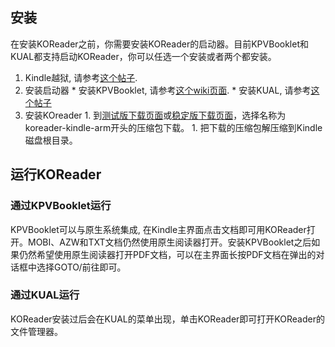 ## 安装
在安装KOReader之前，你需要安装KOReader的启动器。目前KPVBooklet和KUAL都支持启动KOReader，你可以任选一个安装或者两个都安装。

  1. Kindle越狱, 请参考[这个帖子](http://www.mobileread.com/forums/showthread.php?t=198446).
  1. 安装启动器
    * 安装KPVBooklet, 请参考[这个wiki页面](https://github.com/koreader/kpvbooklet/wiki).
    * 安装KUAL, 请参考[这个帖子](http://www.mobileread.com/forums/showthread.php?t=203326)
  1. 安装KOreader
    1. 到[测试版下载页面](https://github.com/koreader/koreader/releases)或[稳定版下载页面](https://github.com/koreader/koreader/releases/tag/v2014.04-stable)，选择名称为koreader-kindle-arm开头的压缩包下载。
    1. 把下载的压缩包解压缩到Kindle磁盘根目录。

## 运行KOReader
### 通过KPVBooklet运行
KPVBooklet可以与原生系统集成, 在Kindle主界面点击文档即可用KOReader打开。MOBI、AZW和TXT文档仍然使用原生阅读器打开。安装KPVBooklet之后如果仍然希望使用原生阅读器打开PDF文档，可以在主界面长按PDF文档在弹出的对话框中选择GOTO/前往即可。
### 通过KUAL运行
KOReader安装过后会在KUAL的菜单出现，单击KOReader即可打开KOReader的文件管理器。